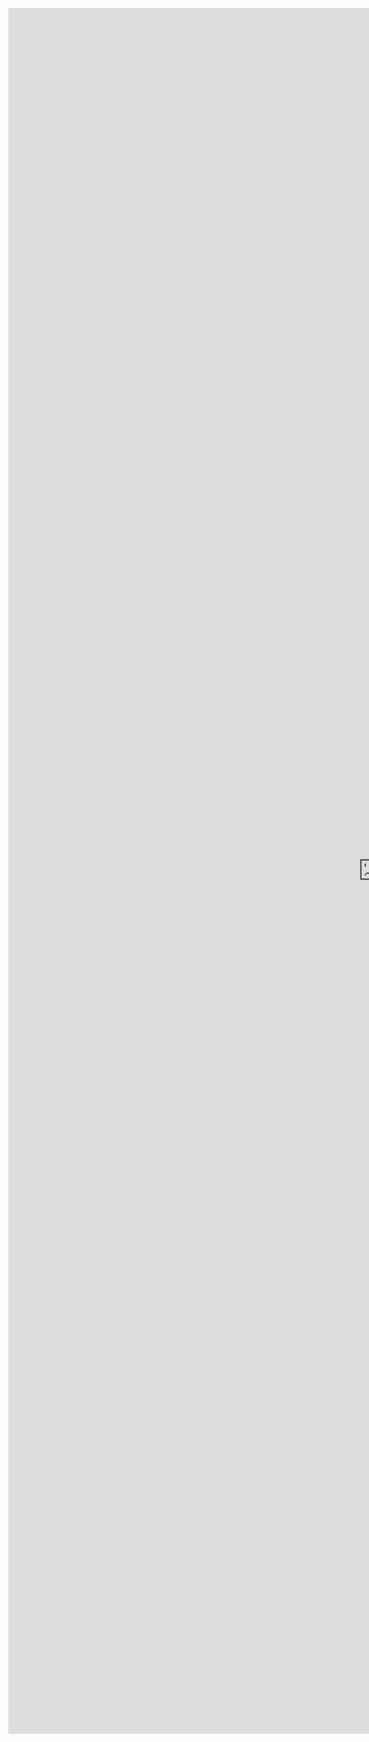 <iframe frameborder= "no" border= "0" marginwidth= "0" marginheight= "0" width=1500 height=3500 src= "https://edrawcloudpubliccn.oss-cn-shenzhen.aliyuncs.com/viewer/self/24662951/share/2022-12-12/1670855360/main.svg"></iframe>